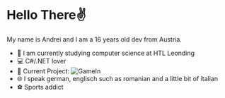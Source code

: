 # Hello There✌️

My name is Andrei and I am a 16 years old dev from Austria.

- 🎒 I am currently studying computer science at HTL Leonding
- 💻 C#/.NET lover
- 🚧 Current Project: ![GameIn](https://github.com/RoKyYy1412/GameIn)
- 🌐 I speak german, englisch such as romanian and a little bit of italian
- ⚽ Sports addict
